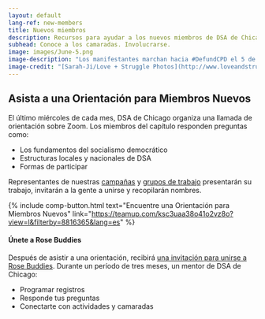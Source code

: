 ```yaml
---
layout: default
lang-ref: new-members
title: Nuevos miembros
description: Recursos para ayudar a los nuevos miembros de DSA de Chicago a orientarse.
subhead: Conoce a los camaradas. Involucrarse.
image: images/June-5.png
image-description: "Los manifestantes marchan hacia #DefundCPD el 5 de junio de 2020. DSA de Chicago apoyó y organizó esta acción. Ayúdenos a planificar la próxima."
image-credit: "[Sarah-Ji/Love + Struggle Photos](http://www.loveandstrugglephotos.com/)"
---
```


## Asista a una Orientación para Miembros Nuevos

El último miércoles de cada mes, DSA de Chicago organiza una llamada de orientación sobre Zoom. Los miembros del capítulo responden preguntas como:

- Los fundamentos del socialismo democrático
- Estructuras locales y nacionales de DSA
- Formas de participar

Representantes de nuestras [campañas](campanas) y [grupos de trabajo](grupos-de-trabajo) presentarán su trabajo, invitarán a la gente a unirse y recopilarán nombres.

{% include comp-button.html text="Encuentre una Orientación para Miembros Nuevos" link="https://teamup.com/ksc3uaa38o41o2vz8o?view=l&filterby=8816365&lang=es" %}

#### Únete a Rose Buddies

Después de asistir a una orientación, recibirá [una invitación para unirse a Rose Buddies](http://bit.ly/getrosebuddy). Durante un período de tres meses, un mentor de DSA de Chicago:

- Programar registros
- Responde tus preguntas
- Conectarte con actividades y camaradas
